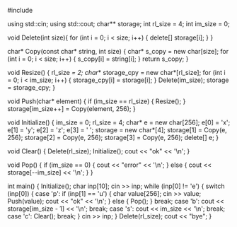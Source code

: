 #include <iostream>

using std::cin;
using std::cout;
char** storage;
int rl_size = 4;
int im_size = 0;

void Delete(int size){
  for (int i = 0; i < size; i++) {
    delete[] storage[i];
  }
}

char* Copy(const char* string, int size) {
  char* s_copy = new char[size];
  for (int i = 0; i < size; i++) {
    s_copy[i] = string[i];
  }
  return s_copy;
}

void Resize() {
  rl_size *= 2;
  char** storage_cpy = new char*[rl_size];
  for (int i = 0; i < im_size; i++) {
    storage_cpy[i] = storage[i];
  }
  Delete(im_size);
  storage = storage_cpy;
}

void Push(char* element) {
  if (im_size == rl_size) {
    Resize();
  }
  storage[im_size++] = Copy(element, 256);
}

void Initialize() {
  im_size = 0;
  rl_size = 4;
  char* e = new char[256];
  e[0] = 'x';
  e[1] = 'y';
  e[2] = 'z';
  e[3] = ' ';
  storage = new char*[4];
  storage[1] = Copy(e, 256);
  storage[2] = Copy(e, 256);
  storage[3] = Copy(e, 256);
  delete[] e;
}

void Clear() {
  Delete(rl_size);
  Initialize();
  cout << "ok" << '\n';
}

void Pop() {
  if (im_size == 0) {
    cout << "error" << '\n';
  } else {
    cout << storage[--im_size] << '\n';
  }
}

int main() {
  Initialize();
  char inp[10];
  cin >> inp;
  while (inp[0] != 'e') {
    switch (inp[0]) {
      case 'p':
        if (inp[1] == 'u') {
          char value[256];
          cin >> value;
          Push(value);
          cout << "ok" << '\n';
        } else {
          Pop();
        }
        break;
      case 'b':
        cout << storage[im_size - 1] << '\n';
        break;
      case 's':
        cout << im_size << '\n';
        break;
      case 'c':
        Clear();
        break;
    }
    cin >> inp;
  }
  Delete(rl_size);
  cout << "bye";
}
